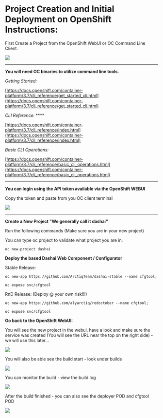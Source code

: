 # Project Creation and Initial Deployment on OpenShift Instructions:

First Create a Project from the OpenShift WebUI or OC Command Line Client:

![](https://static.notion-static.com/613fa2cf-ef29-4d60-ba17-e2c4c58e3c34/Screenshot_2018-03-18_14.30.34.png)

---

**You will need OC binaries to utilize command line tools.**

*Getting Started:*

[https://docs.openshift.com/container-platform/3.7/cli_reference/get_started_cli.html](https://docs.openshift.com/container-platform/3.7/cli_reference/get_started_cli.html)

*CLI Reference:* ****

[https://docs.openshift.com/container-platform/3.7/cli_reference/index.html](https://docs.openshift.com/container-platform/3.7/cli_reference/index.html)

*Basic CLI Operations:*

[https://docs.openshift.com/container-platform/3.7/cli_reference/basic_cli_operations.html](https://docs.openshift.com/container-platform/3.7/cli_reference/basic_cli_operations.html)

---

**You can login using the API token available via the OpenShift WEBUI**

Copy the token and paste from you OC client terminal

![](https://static.notion-static.com/ad660b8c-9566-419b-8bcd-92d515518cd3/Screenshot_2018-03-18_14.39.04.png)

---

**Create a New Project "We generally call it dashai"**

Run the following commands (Make sure you are in your new project)

You can type oc project to validate what project you are in.

    oc new-project dashai

**Deploy the based Dashai Web Component / Configurator**

Stable Release:

    oc new-app https://github.com/ArctiqTeam/dashai-stable --name cfgtool;

    oc expose svc/cfgtool

RnD Release: (Deploy @ your own risk!!!)

    oc new-app https://github.com/alyarctiq/redoctober --name cfgtool;

    oc expose svc/cfgtool

**Go back to the OpenShift WebUI:**

You will see the new project in the webui, have a look and make sure the service was created (You will see the URL near the top on the right side) - we will use this later...

![](https://static.notion-static.com/271e800e-c566-4a94-8664-5982336fba8e/Screenshot_2018-02-12_13.58.55.png)

You will also be able see the build start - look under builds

![](https://static.notion-static.com/0dbc504a-4bcd-4dab-a846-ae402c16cf4b/Screenshot_2018-02-12_13.59.36.png)

You can monitor the build - view the build log

![](https://static.notion-static.com/a15a61f8-fa95-4fd8-b794-9bddc2a41a6f/Screenshot_2018-02-12_14.03.15.png)

After the build finished - you can also see the deployer POD and cfgtool POD

![](https://static.notion-static.com/3911ee97-2845-4c54-8fd6-d3acbbd265aa/Screenshot_2018-02-12_14.12.24.png)

